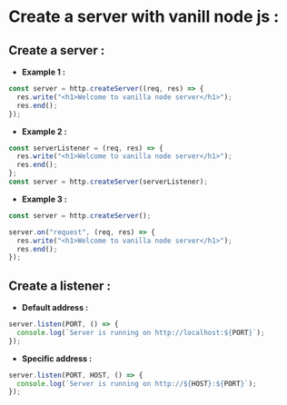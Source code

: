 # Create a server with vanill node js :

## Create a server :

- **Example 1 :**

```js
const server = http.createServer((req, res) => {
  res.write("<h1>Welcome to vanilla node server</h1>");
  res.end();
});
```

- **Example 2 :**

```js
const serverListener = (req, res) => {
  res.write("<h1>Welcome to vanilla node server</h1>");
  res.end();
};
const server = http.createServer(serverListener);
```

- **Example 3 :**

```js
const server = http.createServer();

server.on("request", (req, res) => {
  res.write("<h1>Welcome to vanilla node server</h1>");
  res.end();
});
```

## Create a listener :

- **Default address :**

```js
server.listen(PORT, () => {
  console.log(`Server is running on http://localhost:${PORT}`);
});
```

- **Specific address :**

```js
server.listen(PORT, HOST, () => {
  console.log(`Server is running on http://${HOST}:${PORT}`);
});
```
